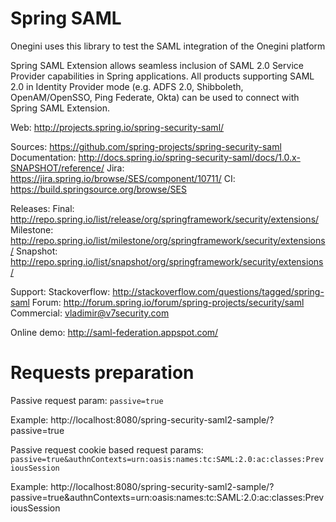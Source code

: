 Spring SAML
====================

Onegini uses this library to test the SAML integration of the Onegini platform

Spring SAML Extension allows seamless inclusion of SAML 2.0 Service Provider capabilities in Spring applications. All products supporting SAML 2.0 in Identity Provider mode (e.g. ADFS 2.0, Shibboleth, OpenAM/OpenSSO, Ping Federate, Okta) can be used to connect with Spring SAML Extension.

Web:
http://projects.spring.io/spring-security-saml/

Sources: https://github.com/spring-projects/spring-security-saml
Documentation: http://docs.spring.io/spring-security-saml/docs/1.0.x-SNAPSHOT/reference/
Jira: https://jira.spring.io/browse/SES/component/10711/
CI: https://build.springsource.org/browse/SES

Releases:
Final: http://repo.spring.io/list/release/org/springframework/security/extensions/
Milestone: http://repo.spring.io/list/milestone/org/springframework/security/extensions/
Snapshot: http://repo.spring.io/list/snapshot/org/springframework/security/extensions/

Support:
Stackoverflow: http://stackoverflow.com/questions/tagged/spring-saml
Forum: http://forum.spring.io/forum/spring-projects/security/saml
Commercial: vladimir@v7security.com

Online demo: http://saml-federation.appspot.com/


Requests preparation
====================

Passive request param: `passive=true`

Example: http://localhost:8080/spring-security-saml2-sample/?passive=true

Passive request cookie based request params: `passive=true&authnContexts=urn:oasis:names:tc:SAML:2.0:ac:classes:PreviousSession`

Example: http://localhost:8080/spring-security-saml2-sample/?passive=true&authnContexts=urn:oasis:names:tc:SAML:2.0:ac:classes:PreviousSession

